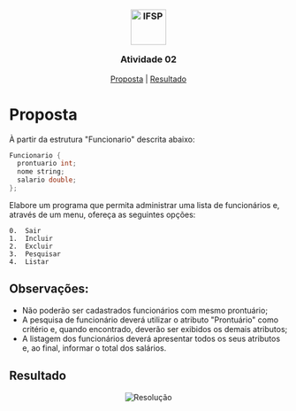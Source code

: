<h3 align="center">

<img width="64" alt="IFSP" src="https://avatars0.githubusercontent.com/u/62160025?s=200&v=4" />

Atividade 02

</h3>

<p align="center">
  <a href="#Proposta">Proposta</a> |
  <a href="#Resultado">Resultado</a>
</p>

# Proposta

À partir da estrutura "Funcionario" descrita abaixo:

```cpp
Funcionario {
  prontuario int;
  nome string;
  salario double;
};

```

Elabore um programa que permita administrar uma lista de funcionários e, através de um menu, ofereça as seguintes opções:

```
0.  Sair
1.  Incluir
2.  Excluir
3.  Pesquisar
4.  Listar
```

## Observações:

- Não poderão ser cadastrados funcionários com mesmo prontuário;
- A pesquisa de funcionário deverá utilizar o atributo "Prontuário" como critério e, quando encontrado, deverão ser exibidos os demais atributos;
- A listagem dos funcionários deverá apresentar todos os seus atributos e, ao final, informar o total dos salários.

## Resultado

<!-- <a target="blank" href="https://repl.it/@anevata/Atividade-02#main.cpp">Resolução online</a> -->

<p align="center">
  <img alt="Resolução" src="./.github/images/main.png" />
</p>
